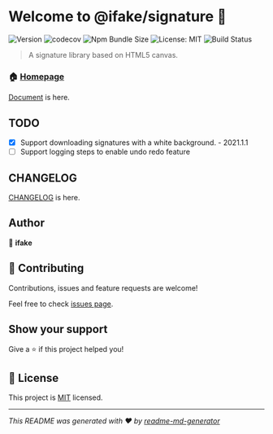 # Welcome to @ifake/signature 👋
![Version](https://img.shields.io/npm/v/@ifake/signature)
![codecov](https://codecov.io/gh/ifakejs/signature/branch/master/graph/badge.svg?token=7nMsRorhf3)
![Npm Bundle Size](https://img.shields.io/bundlephobia/min/@ifake/signature)
![License: MIT](https://img.shields.io/badge/License-MIT-yellow.svg)
![Build Status](https://travis-ci.org/ifakejs/signature.svg?branch=master)

> A signature library based on HTML5 canvas.

### 🏠 [Homepage](https://github.com/ifakejs/signature)

[Document](https://ifakejs.github.io/signature/) is here.

## TODO
- [x] Support downloading signatures with a white background. - 2021.1.1
- [ ] Support logging steps to enable undo redo feature

## CHANGELOG
[CHANGELOG](https://github.com/ifakejs/signature/blob/master/CHANGELOG.md) is here.

## Author

👤 **ifake**

## 🤝 Contributing

Contributions, issues and feature requests are welcome!

Feel free to check [issues page](https://github.com/ifakejs/signature/issues). 

## Show your support

Give a ⭐️ if this project helped you!

## 📝 License

This project is [MIT](https://github.com/ifakejs/signature/blob/master/LICENSE) licensed.

***
_This README was generated with ❤️ by [readme-md-generator](https://github.com/kefranabg/readme-md-generator)_
